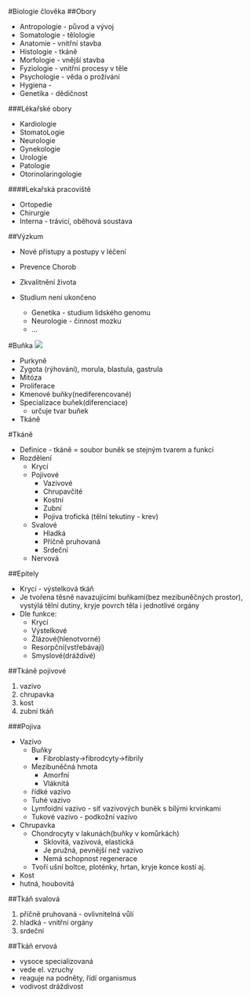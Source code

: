 #Biologie člověka
##Obory
* Antropologie - původ a vývoj
* Somatologie - tělologie
* Anatomie - vnitřní stavba
* Histologie - tkáně
* Morfologie - vnější stavba
* Fyziologie - vnitřní procesy v těle
* Psychologie - věda o prožívání 
* Hygiena - 
* Genetika - dědičnost

###Lékařské obory
* Kardiologie
* StomatoLogie
* Neurologie
* Gynekologie
* Urologie
* Patologie
* Otorinolaringologie

####Lekařská pracoviště
* Ortopedie
* Chirurgie
* Interna - trávicí, oběhová soustava

##Výzkum
* Nové přístupy a postupy v léčení
* Prevence Chorob
* Zkvalitnění života

* Studium není ukončeno
    * Genetika - studium lidského genomu
    * Neurologie - činnost mozku
    * ...

#Buňka
![](http://people.eku.edu/ritchisong/301images/Cell_structure.jpg)

* Purkyně
* Zygota (rýhování), morula, blastula, gastrula
* Mitóza
* Proliferace
* Kmenové buňky(nediferencované)
* Specializace buňek(diferenciace)
    * určuje tvar buňek
* Tkáně

#Tkáně
* Definice - tkáně = soubor buněk se stejným tvarem a funkcí
* Rozdělení
    * Krycí
    * Pojivové
        * Vazivové
        * Chrupavčité
        * Kostní
        * Zubní
        * Pojiva trofická (tělní tekutiny - krev)
    * Svalové
        * Hladká
        * Příčně pruhovaná
        * Srdeční
    * Nervová 

##Epitely
* Krycí - výstelková tkáň
* Je tvořena těsně navazujícími buňkami(bez mezibuněčných prostor), vystýlá tělní dutiny, kryje povrch těla i jednotlivé orgány
* Dle funkce:
    * Krycí
    * Výstelkové
    * Žlázové(hlenotvorné)
    * Resorpční(vstřebávají)
    * Smyslové(dráždivé)

##Tkáně pojivové
1. vazivo
2. chrupavka
3. kost
4. zubní tkáň

###Pojiva
* Vazivo
    * Buňky
        * Fibroblasty->fibrodcyty->fibrily
    * Mezibuněčná hmota
        * Amorfní
        * Vláknitá
    * řídké vazivo
    * Tuhé vazivo
    * Lymfoidní vazivo - síť vazivových buněk s bílými krvinkami
    * Tukové vazivo - podkožní vazivo
* Chrupavka
    * Chondrocyty v lakunách(buňky v komůrkách)
        * Sklovitá, vazivová, elastická
        * Je pružná, pevnější než vazivo
        * Nemá schopnost regenerace
    * Tvoří ušní boltce, ploténky, hrtan, kryje konce kostí aj.
* Kost
 * hutná, houbovitá

##Tkáň svalová
1. příčně pruhovaná - ovlivnitelná vůlí
2. hladká - vnitřní orgány
3. srdeční       

##Tkáň ervová
* vysoce specializovaná
* vede el. vzruchy
* reaguje na podněty, řídí organismus
* vodivost  dráždivost

